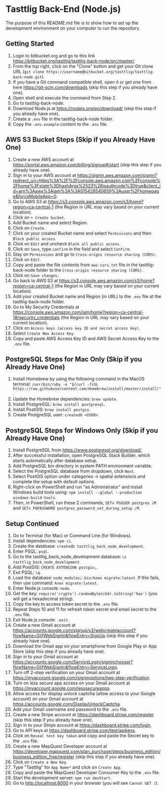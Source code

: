 # Tasttlig Back-End (Node.js)

The purpose of this README.md file is to show how to set up the development environment on your computer to run the repository.

## Getting Started

1. Login to bitbucket.org and go to this link <https://bitbucket.org/tasttlig/tasttlig-back-node/src/master/>.
2. From the top right, click on the "Clone" button and get your Git clone URL (`git clone https://username@bitbucket.org/tasttlig/tasttlig-back-node.git`).
3. If you have a Git command compatible shell, open it or get one from here <https://git-scm.com/downloads> (skip this step if you already have one).
4. Open shell and execute the command from Step 2.
5. Go to tasttlig-back-node.
6. Download Node.js at <https://nodejs.org/en/download/> (skip this step if you already have one).
7. Create a `.env` file in the tasttlig-back-node folder.
8. Copy the `.env.example` content to the `.env` file.

## AWS S3 Bucket Steps (Skip if you Already Have One)

1. Create a new AWS account at <https://portal.aws.amazon.com/billing/signup#/start> (skip this step if you already have one).
2. Sign in to your AWS account at <https://signin.aws.amazon.com/signin?redirect_uri=https%3A%2F%2Fconsole.aws.amazon.com%2Fconsole%2Fhome%3Fstate%3DhashArgs%2523%26isauthcode%3Dtrue&client_id=arn%3Aaws%3Aiam%3A%3A015428540659%3Auser%2Fhomepage&forceMobileApp=0>.
3. Go to AWS S3 at <https://s3.console.aws.amazon.com/s3/home?region=ca-central-1> (the Region in URL may vary based on your current location).
4. Click on `+ Create bucket`.
5. Add Bucket name and select Region.
6. Click on `Create`.
7. Click on your created Bucket name and select `Permissions` and then `Block public access`.
8. Click on `Edit` and uncheck `Block all public access`.
9. Click on `Save`, type `confirm` in the field and select `Confirm`.
10. Stay on `Permissions` and go to `Cross-origin resource sharing (CORS)`.
11. Click on `Edit`.
12. Copy and paste the file contents from `aws-cors.txt` file in the tasttlig-back-node folder to the `Cross-origin resource sharing (CORS)`.
13. Click on `Save changes`.
14. Go back to AWS S3 at <https://s3.console.aws.amazon.com/s3/home?region=ca-central-1> (the Region in URL may vary based on your current location).
15. Add your created Bucket name and Region (in URL) to the `.env` file at the tasttlig-back-node folder.
16. Go to My Security Credentials at <https://console.aws.amazon.com/iam/home?region=ca-central-1#/security_credentials> (the Region in URL may vary based on your current location).
17. Click on `Access keys (access key ID and secret access key)`.
18. Select `Create New Access Key`.
19. Copy and paste AWS Access Key ID and AWS Secret Access Key to the `.env` file.

## PostgreSQL Steps for Mac Only (Skip if you Already Have One)

1. Install Homebrew by using the following command in the MacOS terminal: `/usr/bin/ruby -e "$(curl -fsSL https://raw.githubusercontent.com/Homebrew/install/master/install)"`.
2. Update the Homebrew dependencies: `brew update`.
3. Install PostgreSQL: `brew install postgresql`.
4. Install PostGIS: `brew install postgis`.
5. Create PostgreSQL user: `createdb <USER>`.

## PostgreSQL Steps for Windows Only (Skip if you Already Have One)

1. Install PostgreSQL from <https://www.postgresql.org/download/>.
2. After successful installation, open PostgreSQL Stack Builder, which starts automatically after database setup.
3. Add PostgreSQL bin directory in system PATH environment variable.
4. Select the PostgreSQL database from dropdown, click `Next`.
5. Select PostGIS option under categories -> spatial extensions and complete the setup with default options.
6. Right-click on PowerShell and run "as Administrator" and install Windows build tools using: `npm install --global --production windows-build-tools`.
7. Then, in PowerShell, run these 2 commands, `SETx PGUSER postgres /M` and `SETx PGPASSWORD postgres_password_set_during_setup /M`.

## Setup Continued

1. Go to Terminal (for Mac) or Command Line (for Windows).
2. Install dependencies: `npm ci`.
3. Create the database: `createdb tasttlig_back_node_development`.
4. Enter PSQL: `psql`.
5. Go to the tasttlig_back_node_development database: `\c tasttlig_back_node_development`.
6. Add PostGIS: `CREATE EXTENSION postgis;`.
7. Exit PSQL: `\q`.
8. Load the database: `node_modules/.bin/knex migrate:latest`. If this fails, then use command: `knex migrate:latest`.
9. Enter Node.js console: `node`.
10. Get the key: `require('crypto').randomBytes(64).toString('hex')` (you will get a hexadecimal string).
11. Copy the key to access token secret to the `.env` file.
12. Repeat Steps 10 and 11 for refresh token secret and email secret to the `.env` file.
13. Exit Node.js console: `.exit`.
14. Create a new Gmail account at <https://accounts.google.com/signup/v2/webcreateaccount?flowName=GlifWebSignIn&flowEntry=SignUp> (skip this step if you already have one).
15. Download the Gmail app on your smartphone from Google Play or App Store (skip this step if you already have one).
16. Sign in to your Gmail account at <https://accounts.google.com/ServiceLogin/signinchooser?flowName=GlifWebSignIn&flowEntry=ServiceLogin>.
17. Turn off 2-step verification on your Gmail account at <https://myaccount.google.com/signinoptions/two-step-verification>.
18. Turn on less secure app access on your Gmail account at <https://myaccount.google.com/lesssecureapps>.
19. Allow access for display unlock captcha (allow access to your Google account) on your Gmail account at <https://accounts.google.com/DisplayUnlockCaptcha>.
20. Add your Gmail username and password to the `.env` file.
21. Create a new Stripe account at <https://dashboard.stripe.com/register> (skip this step if you already have one).
22. Sign in to your Stripe account at <https://dashboard.stripe.com/login>.
23. Go to API keys at <https://dashboard.stripe.com/test/apikeys>.
24. Click on `Reveal test key token` and copy and paste the Secret key to the `.env` file.
25. Create a new MapQuest Developer account at <https://developer.mapquest.com/plan_purchase/steps/business_edition/business_edition_free/register> (skip this step if you already have one).
26. Click on `Create a New Key`.
27. Type "Tasttlig" for `App Name*` and click on `Create App`.
28. Copy and paste the MapQuest Developer Consumer Key to the `.env` file.
29. Start the development server: `npm run devStart`.
30. Go to <http://localhost:8000> in your browser (you will see `Cannot GET /`).
